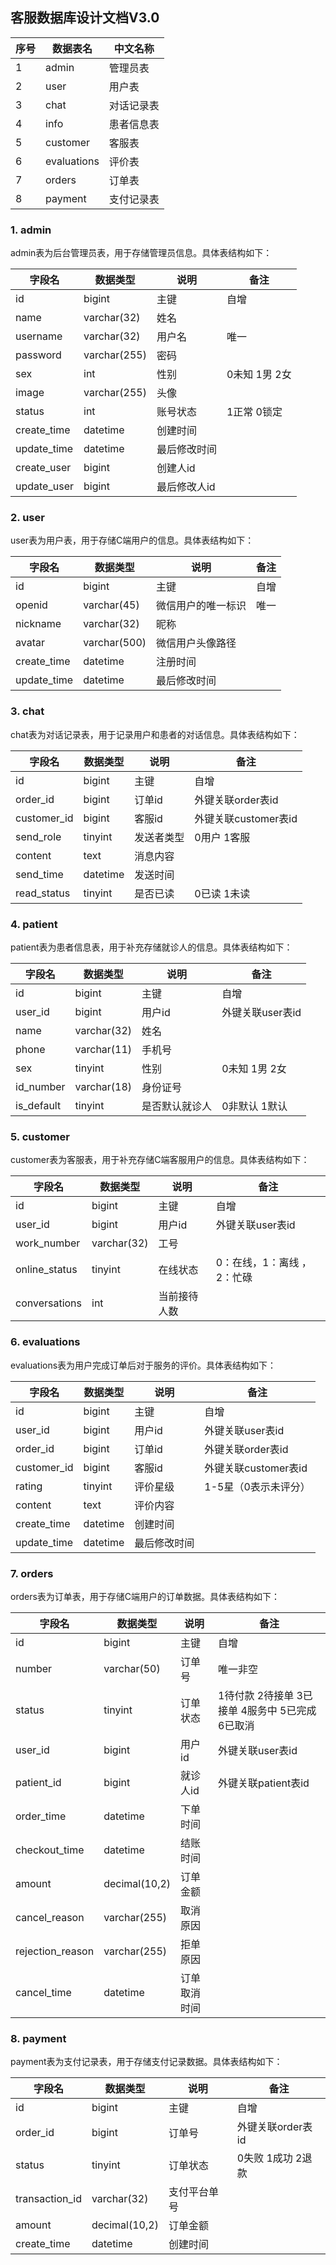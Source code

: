 ## 客服数据库设计文档V3.0

| 序号 | 数据表名    | 中文名称   |
| ---- | ----------- | ---------- |
| 1    | admin       | 管理员表   |
| 2    | user        | 用户表     |
| 3    | chat        | 对话记录表 |
| 4    | info        | 患者信息表 |
| 5    | customer    | 客服表     |
| 6    | evaluations | 评价表     |
| 7    | orders      | 订单表     |
| 8    | payment     | 支付记录表 |

### 1. admin

admin表为后台管理员表，用于存储管理员信息。具体表结构如下：

| 字段名      | 数据类型     | 说明         | 备注          |
| ----------- | ------------ | ------------ | ------------- |
| id          | bigint       | 主键         | 自增          |
| name        | varchar(32)  | 姓名         |               |
| username    | varchar(32)  | 用户名       | 唯一          |
| password    | varchar(255) | 密码         |               |
| sex         | int          | 性别         | 0未知 1男 2女 |
| image       | varchar(255) | 头像         |               |
| status      | int          | 账号状态     | 1正常 0锁定   |
| create_time | datetime     | 创建时间     |               |
| update_time | datetime     | 最后修改时间 |               |
| create_user | bigint       | 创建人id     |               |
| update_user | bigint       | 最后修改人id |               |

### 2. user

user表为用户表，用于存储C端用户的信息。具体表结构如下：

| 字段名      | 数据类型     | 说明               | 备注 |
| ----------- | ------------ | ------------------ | ---- |
| id          | bigint       | 主键               | 自增 |
| openid      | varchar(45)  | 微信用户的唯一标识 | 唯一 |
| nickname    | varchar(32)  | 昵称               |      |
| avatar      | varchar(500) | 微信用户头像路径   |      |
| create_time | datetime     | 注册时间           |      |
| update_time | datetime     | 最后修改时间       |      |

### 3. chat

chat表为对话记录表，用于记录用户和患者的对话信息。具体表结构如下：

| 字段名      | 数据类型 | 说明       | 备注                 |
| ----------- | -------- | ---------- | -------------------- |
| id          | bigint   | 主键       | 自增                 |
| order_id    | bigint   | 订单id     | 外键关联order表id    |
| customer_id | bigint   | 客服id     | 外键关联customer表id |
| send_role   | tinyint  | 发送者类型 | 0用户 1客服          |
| content     | text     | 消息内容   |                      |
| send_time   | datetime | 发送时间   |                      |
| read_status | tinyint  | 是否已读   | 0已读 1未读          |

### 4. patient

patient表为患者信息表，用于补充存储就诊人的信息。具体表结构如下：

| 字段名     | 数据类型    | 说明           | 备注             |
| ---------- | ----------- | -------------- | ---------------- |
| id         | bigint      | 主键           | 自增             |
| user_id    | bigint      | 用户id         | 外键关联user表id |
| name       | varchar(32) | 姓名           |                  |
| phone      | varchar(11) | 手机号         |                  |
| sex        | tinyint     | 性别           | 0未知 1男 2女    |
| id_number  | varchar(18) | 身份证号       |                  |
| is_default | tinyint     | 是否默认就诊人 | 0非默认 1默认    |

### 5. customer

customer表为客服表，用于补充存储C端客服用户的信息。具体表结构如下：

| 字段名        | 数据类型    | 说明         | 备注                       |
| ------------- | ----------- | ------------ | -------------------------- |
| id            | bigint      | 主键         | 自增                       |
| user_id       | bigint      | 用户id       | 外键关联user表id           |
| work_number   | varchar(32) | 工号         |                            |
| online_status | tinyint     | 在线状态     | 0：在线，1：离线 ，2：忙碌 |
| conversations | int         | 当前接待人数 |                            |

### 6. evaluations

  evaluations表为用户完成订单后对于服务的评价。具体表结构如下：

| 字段名      | 数据类型 | 说明         | 备注                 |
| ----------- | -------- | ------------ | -------------------- |
| id          | bigint   | 主键         | 自增                 |
| user_id     | bigint   | 用户id       | 外键关联user表id     |
| order_id    | bigint   | 订单id       | 外键关联order表id    |
| customer_id | bigint   | 客服id       | 外键关联customer表id |
| rating      | tinyint  | 评价星级     | 1-5星（0表示未评分） |
| content     | text     | 评价内容     |                      |
| create_time | datetime | 创建时间     |                      |
| update_time | datetime | 最后修改时间 |                      |

### 7. orders

orders表为订单表，用于存储C端用户的订单数据。具体表结构如下：

| 字段名           | 数据类型      | 说明         | 备注                                            |
| ---------------- | ------------- | ------------ | ----------------------------------------------- |
| id               | bigint        | 主键         | 自增                                            |
| number           | varchar(50)   | 订单号       | 唯一非空                                        |
| status           | tinyint       | 订单状态     | 1待付款 2待接单 3已接单 4服务中 5已完成 6已取消 |
| user_id          | bigint        | 用户id       | 外键关联user表id                                |
| patient_id       | bigint        | 就诊人id     | 外键关联patient表id                             |
| order_time       | datetime      | 下单时间     |                                                 |
| checkout_time    | datetime      | 结账时间     |                                                 |
| amount           | decimal(10,2) | 订单金额     |                                                 |
| cancel_reason    | varchar(255)  | 取消原因     |                                                 |
| rejection_reason | varchar(255)  | 拒单原因     |                                                 |
| cancel_time      | datetime      | 订单取消时间 |                                                 |

### 8. payment

payment表为支付记录表，用于存储支付记录数据。具体表结构如下：

| 字段名         | 数据类型      | 说明         | 备注              |
| -------------- | ------------- | ------------ | ----------------- |
| id             | bigint        | 主键         | 自增              |
| order_id       | bigint        | 订单号       | 外键关联order表id |
| status         | tinyint       | 订单状态     | 0失败 1成功 2退款 |
| transaction_id | varchar(32)   | 支付平台单号 |                   |
| amount         | decimal(10,2) | 订单金额     |                   |
| create_time    | datetime      | 创建时间     |                   |